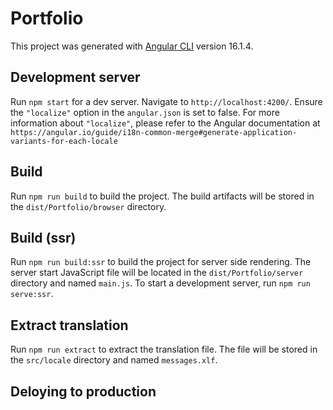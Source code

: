 # Portfolio

This project was generated with [Angular CLI](https://github.com/angular/angular-cli) version 16.1.4.

## Development server

Run `npm start` for a dev server. Navigate to `http://localhost:4200/`. Ensure the `"localize"` option in the `angular.json` is set to false. For more information about `"localize"`, please refer to the Angular documentation at `https://angular.io/guide/i18n-common-merge#generate-application-variants-for-each-locale`

## Build

Run `npm run build` to build the project. The build artifacts will be stored in the `dist/Portfolio/browser` directory.

## Build (ssr)

Run `npm run build:ssr` to build the project for server side rendering. The server start JavaScript file will be located in the `dist/Portfolio/server` directory and named `main.js`. To start a development server, run `npm run serve:ssr`.

## Extract translation

Run `npm run extract` to extract the translation file. The file will be stored in the `src/locale` directory and named `messages.xlf`.

## Deloying to production
